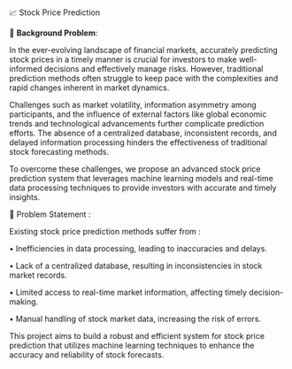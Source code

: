 📈 Stock Price Prediction

📌 **Background Problem**:

In the ever-evolving landscape of financial markets, accurately predicting stock prices in a timely manner is crucial for investors to make well-informed decisions and effectively manage risks. However, traditional prediction methods often struggle to keep pace with the complexities and rapid changes inherent in market dynamics.

Challenges such as market volatility, information asymmetry among participants, and the influence of external factors like global economic trends and technological advancements further complicate prediction efforts. The absence of a centralized database, inconsistent records, and delayed information processing hinders the effectiveness of traditional stock forecasting methods.

To overcome these challenges, we propose an advanced stock price prediction system that leverages machine learning models and real-time data processing techniques to provide investors with accurate and timely insights.




🎯 Problem Statement :

Existing stock price prediction methods suffer from :

•	Inefficiencies in data processing, leading to inaccuracies and delays.

•	Lack of a centralized database, resulting in inconsistencies in stock market records.

•	Limited access to real-time market information, affecting timely decision-making.

•	Manual handling of stock market data, increasing the risk of errors.

This project aims to build a robust and efficient system for stock price prediction that utilizes machine learning techniques to enhance the accuracy and reliability of stock forecasts.
